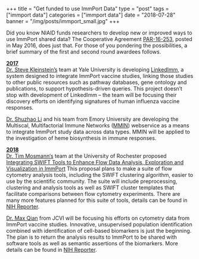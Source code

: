 +++
title = "Get funded to use ImmPort Data"
type = "post"
tags = ["immport data"]
categories = ["immport data"]
date = "2018-07-28"
banner = "/img/posts/immport_small.jpg"
+++

Did you know NIAID funds researchers to develop new or improved ways to use ImmPort shared data?  The Cooperative Agreement  [PAR-16-253](https://grants.nih.gov/grants/guide/pa-files/PAR-16-253.html), posted in May 2016, does just that.  For those of you pondering the possibilities, a brief summary of the first and second round awardees follows.

<u><b>2017</b></u> <br> 
[Dr. Steve Kleinstein’s](https://medicine.yale.edu/lab/kleinstein/) team at Yale University is developing [LinkedImm](https://projectreporter.nih.gov/project_info_description.cfm?aid=9518536&icde=40454673), a system designed to integrate ImmPort vaccine studies, linking those studies to other public resources such as pathway databases, gene ontology and publications, to support hypothesis-driven queries.  This project doesn’t stop with development of LinkedImm – the team will be focusing their discovery efforts on identifying signatures of human influenza vaccine responses.

[Dr. Shuzhao Li](http://www.systemsbiology.emory.edu/people/investigators/li-shuzhao.html)  and his team from Emory University are developing the Multiscal, Multifactorial Immune Networks ([MMIN](https://projectreporter.nih.gov/project_info_description.cfm?aid=9511740&icde=40451499)) webservice as a means to integrate ImmPort study data across data types.  MMIN will be applied to the investigation of heme biosynthesis in immune responses.

<u><b>2018</b></u>  <br>
[Dr. Tim Mosmann‘s](https://www.urmc.rochester.edu/labs/mosmann.aspx)  team at the University of Rochester proposed <u>Integrating SWIFT Tools to Enhance Flow Data Analysis, Exploration and Visualization in ImmPort</u>  This proposal plans to make a suite of flow cytometry analysis tools, including the SWIFT clustering algorithm, easier to use by the scientific community.  The suite will include preprocessing, clustering and analysis tools as well as SWIFT cluster templates that facilitate comparisons between flow cytometry experiments. There are many more features planned for this suite of tools, details can be found in [NIH Reporter](https://projectreporter.nih.gov/project_info_description.cfm?aid=9575761&icde=40455663).

[Dr. Max Qian](https://www.jcvi.org/about/mqian) from JCVI will be focusing his efforts on cytometry data from ImmPort vaccine studies.  Innovative, unsupervised population identification combined with identification of cell-based biomarkers is just the beginning.  The plan is to return the analysis results to ImmPort to be shared with software tools as well as semantic assertions of the biomarkers. More details can be found in  [NIH Reporter](https://projectreporter.nih.gov/project_info_description.cfm?aid=9577591&icde=40456404). 

